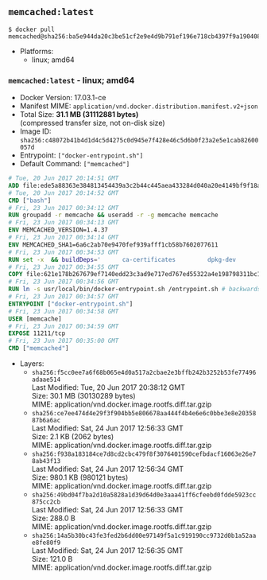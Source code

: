 ## `memcached:latest`

```console
$ docker pull memcached@sha256:ba5e944da20c3be51cf2e9e4d9b791ef196e718cb4397f9a19040859f0fdc9c1
```

-	Platforms:
	-	linux; amd64

### `memcached:latest` - linux; amd64

-	Docker Version: 17.03.1-ce
-	Manifest MIME: `application/vnd.docker.distribution.manifest.v2+json`
-	Total Size: **31.1 MB (31112881 bytes)**  
	(compressed transfer size, not on-disk size)
-	Image ID: `sha256:c48072b41b4d1d4c5d4275c0d945e7f428e46c5d6b0f23a2e5e1cab82600057d`
-	Entrypoint: `["docker-entrypoint.sh"]`
-	Default Command: `["memcached"]`

```dockerfile
# Tue, 20 Jun 2017 20:14:51 GMT
ADD file:ede5a88363e384813454439a3c2b44c445aea433284d040a20e4149bf9f18a5c in / 
# Tue, 20 Jun 2017 20:14:52 GMT
CMD ["bash"]
# Fri, 23 Jun 2017 00:34:12 GMT
RUN groupadd -r memcache && useradd -r -g memcache memcache
# Fri, 23 Jun 2017 00:34:13 GMT
ENV MEMCACHED_VERSION=1.4.37
# Fri, 23 Jun 2017 00:34:14 GMT
ENV MEMCACHED_SHA1=6a6c2ab70e9470fef939afff1cb58b7602077611
# Fri, 23 Jun 2017 00:34:53 GMT
RUN set -x 	&& buildDeps=' 		ca-certificates 		dpkg-dev 		gcc 		libc6-dev 		libevent-dev 		libsasl2-dev 		make 		perl 		wget 	' 	&& apt-get update && apt-get install -y $buildDeps --no-install-recommends 	&& rm -rf /var/lib/apt/lists/* 	&& wget -O memcached.tar.gz "https://memcached.org/files/memcached-$MEMCACHED_VERSION.tar.gz" 	&& echo "$MEMCACHED_SHA1  memcached.tar.gz" | sha1sum -c - 	&& mkdir -p /usr/src/memcached 	&& tar -xzf memcached.tar.gz -C /usr/src/memcached --strip-components=1 	&& rm memcached.tar.gz 	&& cd /usr/src/memcached 	&& ./configure 		--build="$(dpkg-architecture --query DEB_BUILD_GNU_TYPE)" 		--enable-sasl 	&& make -j "$(nproc)" 	&& make install 	&& cd / && rm -rf /usr/src/memcached 	&& apt-mark manual 		libevent-2.0-5 		libsasl2-2 	&& apt-get purge -y --auto-remove $buildDeps 	&& memcached -V
# Fri, 23 Jun 2017 00:34:55 GMT
COPY file:621e178b267679ef7140edd23c3ad9e717ed767ed55322a4e198798311bc1d36 in /usr/local/bin/ 
# Fri, 23 Jun 2017 00:34:56 GMT
RUN ln -s usr/local/bin/docker-entrypoint.sh /entrypoint.sh # backwards compat
# Fri, 23 Jun 2017 00:34:57 GMT
ENTRYPOINT ["docker-entrypoint.sh"]
# Fri, 23 Jun 2017 00:34:58 GMT
USER [memcache]
# Fri, 23 Jun 2017 00:34:59 GMT
EXPOSE 11211/tcp
# Fri, 23 Jun 2017 00:35:00 GMT
CMD ["memcached"]
```

-	Layers:
	-	`sha256:f5cc0ee7a6f68b065e4d0a517a2cbae2e3bffb242b3252b53fe77496adaae514`  
		Last Modified: Tue, 20 Jun 2017 20:38:12 GMT  
		Size: 30.1 MB (30130289 bytes)  
		MIME: application/vnd.docker.image.rootfs.diff.tar.gzip
	-	`sha256:ce7ee474d4e29f3f904bb5e806678aa444f4b4e6e6c0bbe3e8e2035887b6a6ac`  
		Last Modified: Sat, 24 Jun 2017 12:56:33 GMT  
		Size: 2.1 KB (2062 bytes)  
		MIME: application/vnd.docker.image.rootfs.diff.tar.gzip
	-	`sha256:f938a183184ce7d8cd2cbc479f8f3076401590cefbdacf16063e26e78ab43f13`  
		Last Modified: Sat, 24 Jun 2017 12:56:34 GMT  
		Size: 980.1 KB (980121 bytes)  
		MIME: application/vnd.docker.image.rootfs.diff.tar.gzip
	-	`sha256:49bd04f7ba2d10a5828a1d39d64d0e3aaa41ff6cfeebd0fdde5923cc875cc2cb`  
		Last Modified: Sat, 24 Jun 2017 12:56:33 GMT  
		Size: 288.0 B  
		MIME: application/vnd.docker.image.rootfs.diff.tar.gzip
	-	`sha256:14a5b30bc43fe3fed2b6dd00e97149f5a1c919190cc9732d0b1a52aae8fe80f9`  
		Last Modified: Sat, 24 Jun 2017 12:56:35 GMT  
		Size: 121.0 B  
		MIME: application/vnd.docker.image.rootfs.diff.tar.gzip
